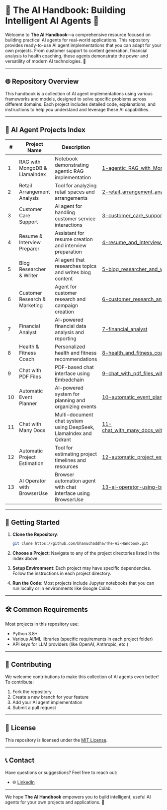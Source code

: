 # 🌟 The AI Handbook: Building Intelligent AI Agents 🌟

Welcome to **The AI Handbook**—a comprehensive resource focused on building practical AI agents for real-world applications. This repository provides ready-to-use AI agent implementations that you can adapt for your own projects. From customer support to content generation, financial analysis to health coaching, these agents demonstrate the power and versatility of modern AI technologies. 🚀

---

## 🌐 **Repository Overview**

This handbook is a collection of AI agent implementations using various frameworks and models, designed to solve specific problems across different domains. Each project includes detailed code, explanations, and instructions to help you understand and leverage these AI capabilities.

---

## 📂 **AI Agent Projects Index**

| #  | Project Name                  | Description                                           | Link                                                                 |
|----|-------------------------------|-------------------------------------------------------|----------------------------------------------------------------------|
| 1  | RAG with MongoDB & LlamaIndex | Notebook demonstrating agentic RAG implementation    | [1-agentic_RAG_with_MongoDB_and_LamaIndex](1-agentic_RAG_with_MongoDB_and_LamaIndex/) |
| 2  | Retail Arrangement Analysis   | Tool for analyzing retail spaces and arrangements     | [2-retail_arrangement_analysis_agent](2-retail_arrangement_analysis_agent/)         |
| 3  | Customer Care Support         | AI agent for handling customer service interactions   | [3-customer_care_support](3-customer_care_support/)                                 |
| 4  | Resume & Interview Preparer   | Assistant for resume creation and interview preparation | [4-resume_and_interview_preparer](4-resume_and_interview_preparer/)                 |
| 5  | Blog Researcher & Writer      | AI agent that researches topics and writes blog content | [5-blog_researcher_and_writer](5-blog_researcher_and_writer/)                       |
| 6  | Customer Research & Marketing | Agent for customer research and campaign creation     | [6-customer_research_and_marketing_campaign_creator](6-customer_research_and_marketing_campaign_creator/) |
| 7  | Financial Analyst             | AI-powered financial data analysis and reporting      | [7-financial_analyst](7-financial_analyst/)                                         |
| 8  | Health & Fitness Coach        | Personalized health and fitness recommendations       | [8-health_and_fitness_coach](8-health_and_fitness_coach/)                           |
| 9  | Chat with PDF Files           | PDF-based chat interface using Embedchain            | [9-chat_with_pdf_files_with_embedchain](9-chat_with_pdf_files_with_embedchain/)     |
| 10 | Automatic Event Planner       | AI-powered system for planning and organizing events  | [10-automatic_event_planner](10-automatic_event_planner/)                           |
| 11 | Chat with Many Docs           | Multi-document chat system using DeepSeek, LlamaIndex and Qdrant | [11-chat_with_many_docs_with_deepseek_lamaindex_and_qdrant](11-chat_with_many_docs_with_deepseek_lamaindex_and_qdrant/) |
| 12 | Automatic Project Estimation  | Tool for estimating project timelines and resources   | [12-automatic_project_estimation](12-automatic_project_estimation/)                 |
| 13 | AI Operator with BrowserUse    | Browser automation agent with chat interface using BrowserUse | [13-ai-operator-using-browser-use](13-ai-operator-using-browser-use/)               |

---

## 🚀 **Getting Started**

1. **Clone the Repository**:
   ```bash
   git clone https://github.com/bhanuchaddha/The-Ai-Handbook.git
   ```

2. **Choose a Project**:
   Navigate to any of the project directories listed in the index above.

3. **Setup Environment**:
   Each project may have specific dependencies. Follow the instructions in each project directory.

4. **Run the Code**:
   Most projects include Jupyter notebooks that you can run locally or in environments like Google Colab.

---

## 🛠️ **Common Requirements**

Most projects in this repository use:
- Python 3.8+
- Various AI/ML libraries (specific requirements in each project folder)
- API keys for LLM providers (like OpenAI, Anthropic, etc.)

---

## 🤝 **Contributing**

We welcome contributions to make this collection of AI agents even better! To contribute:
1. Fork the repository
2. Create a new branch for your feature
3. Add your AI agent implementation
4. Submit a pull request

---

## 📜 **License**

This repository is licensed under the [MIT License](LICENSE.txt).

---

## 📞 **Contact**

Have questions or suggestions? Feel free to reach out:

- 🌐 [LinkedIn](https://linkedin.com/in/bhanuchaddha)

---

We hope **The AI Handbook** empowers you to build intelligent, useful AI agents for your own projects and applications. 🌟

